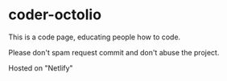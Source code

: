 # coder-octolio
This is a code page, educating people how to code.

Please don't spam request commit and don't abuse the project.

Hosted on "Netlify"
